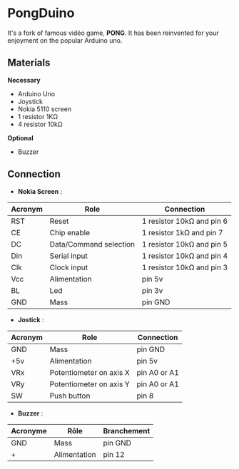 # PongDuino

It's a fork of famous vidéo game, **PONG**.
It has been reinvented for your enjoyment on the popular Arduino uno.

<h2>Materials</h2>

**Necessary**

- Arduino Uno
- Joystick
- Nokia 5110 screen
- 1 resistor 1KΩ
- 4 resistor 10kΩ

**Optional**

- Buzzer

<h2>Connection</h2>

- **Nokia Screen** : 

Acronym | Role | Connection
---|---|---
RST | Reset | 1 resistor 10kΩ and pin 6
CE | Chip enable | 1 resistor 1kΩ and pin 7
DC | Data/Command selection | 1 resistor 10kΩ and pin 5
Din | Serial input | 1 resistor 10kΩ and pin 4
Clk | Clock input | 1 resistor 10kΩ and pin 3
Vcc | Alimentation | pin 5v
BL | Led | pin 3v
GND | Mass | pin GND

- **Jostick** : 

Acronym | Role | Connection
---|---|---
GND | Mass | pin GND
+5v | Alimentation | pin 5v
VRx | Potentiometer on axis X | pin A0 or A1
VRy | Potentiometer on axis Y | pin A0 or A1
SW | Push button | pin 8

- **Buzzer** :

Acronyme | Rôle | Branchement
---|---|---
GND | Mass | pin GND
+ | Alimentation | pin 12

